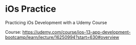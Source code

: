 # iOs Practice

Practicing iOs Development with a Udemy Course

Course: https://udemy.com/course/ios-13-app-development-bootcamp/learn/lecture/16250994?start=630#overview

